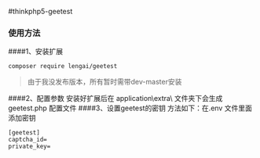 #thinkphp5-geetest

### 使用方法
####1、安装扩展
```
composer require lengai/geetest
```
>由于我没发布版本，所有暂时需带dev-master安装

####2、配置参数
安装好扩展后在 application\extra\ 文件夹下会生成 geetest.php 配置文件
####3、设置geetest的密钥
方法如下：在.env 文件里面添加密钥
```
[geetest]
captcha_id=
private_key=
```
